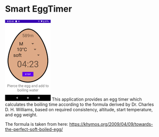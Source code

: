 # Smart EggTimer

<img src="fastlane/metadata/android/en-US/images/phoneScreenshots/EggTimer.png" width="150"/> 
This application provides an egg timer which calculates the boiling time according to the formula derived by Dr. Charles D. H. Williams,
based on required consistency, altitude, start temperature, and egg weight.

The formula is taken from here: https://khymos.org/2009/04/09/towards-the-perfect-soft-boiled-egg/